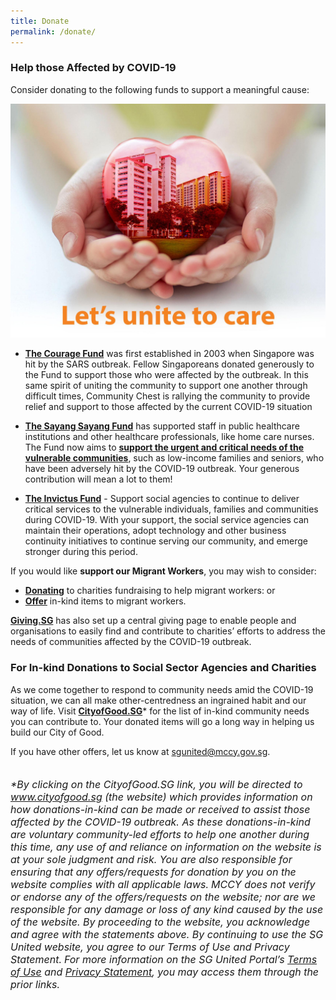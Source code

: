```yaml
---
title: Donate
permalink: /donate/
---
```


### Help those Affected by COVID-19 
Consider donating to the following funds to support a meaningful cause:

[![The Courage Fund](/images/TCF.jpeg)](https://www.giving.sg/community-chest/thecouragefund)
- **[The Courage Fund](https://www.giving.sg/community-chest/thecouragefund)** was first established in 2003 when Singapore was hit by the SARS outbreak. Fellow Singaporeans donated generously to the Fund to support those who were affected by the outbreak. In this same spirit of uniting the community to support one another through difficult times, Community Chest is rallying the community to provide relief and support to those affected by the current COVID-19 situation

- **[The Sayang Sayang Fund](https://www.giving.sg/)** has supported staff in public healthcare institutions and other healthcare professionals, like home care nurses. The Fund now aims to **[support the urgent and critical needs of the vulnerable communities](https://www.giving.sg/community-foundation-of-singapore/sayang_sayang_fund)**, such as low-income families and seniors, who have been adversely hit by the COVID-19 outbreak.  Your generous contribution will mean a lot to them!

- **[The Invictus Fund](https://www.giving.sg/community-chest/TheInvictusFund)** - Support social agencies to continue to deliver critical services to the vulnerable individuals, families and communities during COVID-19. With your support, the social service agencies can maintain their operations, adopt technology and other business continuity initiatives to continue serving our community, and emerge stronger during this period.

If you would like **support our Migrant Workers**, you may wish to consider:

  - **[Donating](https://www.giving.sg/search?q=migrant%20workers%20center)** to charities fundraising to help migrant workers: or
  - **[Offer](https://cityofgood.sg/sgunited)** in-kind items to migrant workers.

**[Giving.SG](https://www.giving.sg/sgunited)** has also set up a central giving page to enable people and organisations to easily find and contribute to charities’ efforts to address the needs of communities affected by the COVID-19 outbreak.

### For In-kind Donations to Social Sector Agencies and Charities
As we come together to respond to community needs amid the COVID-19 situation, we can all make other-centredness an ingrained habit and our way of life. Visit **[CityofGood.SG](https://cityofgood.sg/sgunited/)*** for the list of in-kind community needs you can contribute to. Your donated items will go a long way in helping us build our City of Good.
  
If you have other offers, let us know at [sgunited@mccy.gov.sg](mailto:sgunited@mccy.gov.sg).
<br>
<br>
<br>
<font size="3"><i> *By clicking on the CityofGood.SG link, you will be directed to www.cityofgood.sg (the website) which provides information on how donations-in-kind can be made or received to assist those affected by the COVID-19 outbreak. As these donations-in-kind are voluntary community-led efforts to help one another during this time, any use of and reliance on information on the website is at your sole judgment and risk. You are also responsible for ensuring that any offers/requests for donation by you on the website complies with all applicable laws.</i></font>
<font size="3"><i> MCCY does not verify or endorse any of the offers/requests on the website; nor are we responsible for any damage or loss of any kind caused by the use of the website. By proceeding to the website, you acknowledge and agree with the statements above. By continuing to use the SG United website, you agree to our Terms of Use and Privacy Statement.</i></font>
<font size="3"><i> For more information on the SG United Portal’s <a href="https://www.sgunited.gov.sg/terms-of-use/">Terms of Use</a> and <a href="https://www.sgunited.gov.sg/privacy/">Privacy Statement</a>, you may access them through the prior links.</i></font>

